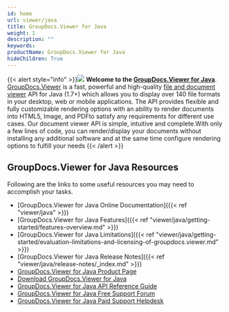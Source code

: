 ```yaml
---
id: home
url: viewer/java
title: GroupDocs.Viewer for Java
weight: 1
description: ""
keywords: 
productName: GroupDocs.Viewer for Java
hideChildren: True
---
```

{{< alert style="info" >}}![](viewer/java/images/home.png) **Welcome to the [GroupDocs.Viewer for Java](https://products.groupdocs.com/viewer/java)**.
[GroupDocs.Viewer](https://products.groupdocs.com/viewer) is a fast, powerful and high-quality [file and document viewer](https://en.wikipedia.org/wiki/File_viewer) API for Java (1.7+) which allows you to display over 140 file formats in your desktop, web or mobile applications. The API provides flexible and fully customizable rendering options with an ability to render documents into HTML5, Image, and PDFto satisfy any requirements for different use cases. Our document viewer API is simple, intuitive and complete.With only a few lines of code, you can render/display your documents without installing any additional software and at the same time configure rendering options to fulfill your needs
{{< /alert >}}

## GroupDocs.Viewer for Java Resources

Following are the links to some useful resources you may need to accomplish your tasks.

*   [GroupDocs.Viewer for Java Online Documentation]({{< ref "viewer/java" >}})
*   [GroupDocs.Viewer for Java Features]({{< ref "viewer/java/getting-started/features-overview.md" >}})
*   [GroupDocs.Viewer for Java Limitations]({{< ref "viewer/java/getting-started/evaluation-limitations-and-licensing-of-groupdocs.viewer.md" >}})
*   [GroupDocs.Viewer for Java Release Notes]({{< ref "viewer/java/release-notes/_index.md" >}})
*   [GroupDocs.Viewer for Java Product Page](https://products.groupdocs.com/viewer/java)
*   [Download GroupDocs.Viewer for Java](https://artifact.groupdocs.com/webapp/#/artifacts/browse/tree/General/repo/com/groupdocs/groupdocs-viewer)
*   [GroupDocs.Viewer for Java API Reference Guide](https://apireference.groupdocs.com/java/viewer)
*   [GroupDocs.Viewer for Java Free Support Forum](https://forum.groupdocs.com/c/viewer)
*   [GroupDocs.Viewer for Java Paid Support Helpdesk](https://helpdesk.groupdocs.com/)
